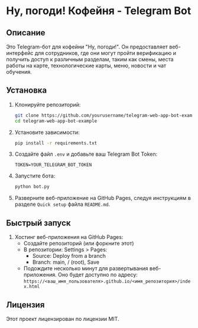 # Ну, погоди! Кофейня - Telegram Bot

## Описание

Это Telegram-бот для кофейни "Ну, погоди!". Он предоставляет веб-интерфейс для сотрудников, где они могут пройти верификацию и получить доступ к различным разделам, таким как смены, места работы на карте, технологические карты, меню, новости и чат обучения.

## Установка

1. Клонируйте репозиторий:
    ```bash
    git clone https://github.com/yourusername/telegram-web-app-bot-example.git
    cd telegram-web-app-bot-example
    ```

2. Установите зависимости:
    ```bash
    pip install -r requirements.txt
    ```

3. Создайте файл `.env` и добавьте ваш Telegram Bot Token:
    ```env
    TOKEN=YOUR_TELEGRAM_BOT_TOKEN
    ```

4. Запустите бота:
    ```bash
    python bot.py
    ```

5. Разверните веб-приложение на GitHub Pages, следуя инструкциям в разделе `Quick setup` файла `README.md`.

## Быстрый запуск

1. Хостинг веб-приложения на GitHub Pages:
    - Создайте репозиторий (или форкните этот)
    - В репозитории: Settings > Pages:
        - Source: Deploy from a branch
        - Branch: main, / (root), Save
    - Подождите несколько минут для развертывания веб-приложения. Оно будет доступно по адресу: `https://<ваш_имя_пользователя>.github.io/<имя_репозитория>/index.html`

## Лицензия

Этот проект лицензирован по лицензии MIT.
